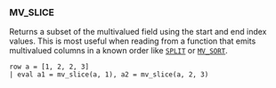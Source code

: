 <!--
This is generated by ESQL’s AbstractFunctionTestCase. Do no edit it. See ../README.md for how to regenerate it.
-->

### MV_SLICE
Returns a subset of the multivalued field using the start and end index values.
This is most useful when reading from a function that emits multivalued columns
in a known order like [`SPLIT`](https://www.elastic.co/docs/reference/elasticsearch/query-languages/esql/functions-operators/string-functions#esql-split) or [`MV_SORT`](https://www.elastic.co/docs/reference/elasticsearch/query-languages/esql/functions-operators/mv-functions#esql-mv_sort).

```esql
row a = [1, 2, 2, 3]
| eval a1 = mv_slice(a, 1), a2 = mv_slice(a, 2, 3)
```
